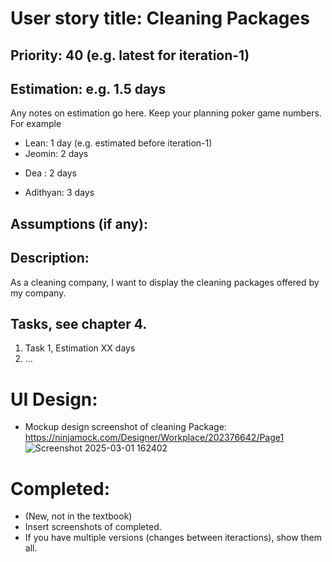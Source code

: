 # User story title: Cleaning Packages

## Priority: 40 (e.g. latest for iteration-1)

## Estimation: e.g. 1.5 days
Any notes on estimation go here. Keep your planning poker game numbers. For example
* Lean: 1 day (e.g. estimated before iteration-1)
* Jeomin: 2 days
- Dea : 2 days
* Adithyan: 3 days

## Assumptions (if any):

## Description: 
As a cleaning company, I want to display the cleaning packages offered by my company.

## Tasks, see chapter 4.

1. Task 1, Estimation XX days
2. ...


# UI Design:
*  Mockup design screenshot of cleaning Package: https://ninjamock.com/Designer/Workplace/202376642/Page1
![Screenshot 2025-03-01 162402](https://github.com/user-attachments/assets/85a6cc6a-bf0f-48bb-862c-acf532448944)

# Completed:
* (New, not in the textbook) 
* Insert screenshots of completed. 
* If you have multiple versions (changes between iteractions), show them all.

